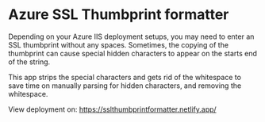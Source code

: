 # Azure SSL Thumbprint formatter

Depending on your Azure IIS deployment setups, you may need to enter an SSL thumbprint without any spaces. Sometimes, the copying of the thumbprint can cause special hidden characters to appear on the starts end of the string.

This app strips the special characters and gets rid of the whitespace to save time on manually parsing for hidden characters, and removing the whitespace.

View deployment on: https://sslthumbprintformatter.netlify.app/

